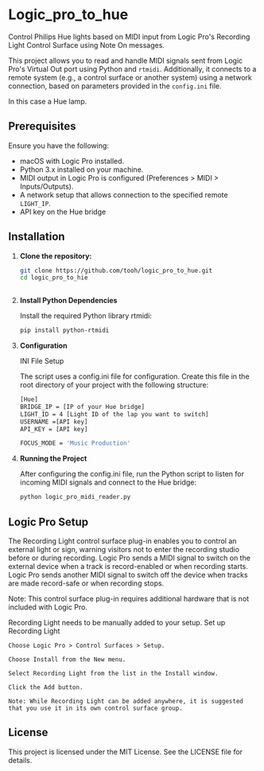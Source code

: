 # Logic_pro_to_hue

Control Philips Hue lights based on MIDI input from Logic Pro's Recording Light Control Surface using Note On messages.


This project allows you to read and handle MIDI signals sent from Logic Pro's Virtual Out port using Python and `rtmidi`. Additionally, it connects to a remote system (e.g., a control surface or another system) using a network connection, based on parameters provided in the `config.ini` file.

In this case a Hue lamp.

## Prerequisites

Ensure you have the following:
- macOS with Logic Pro installed.
- Python 3.x installed on your machine.
- MIDI output in Logic Pro is configured (Preferences > MIDI > Inputs/Outputs).
- A network setup that allows connection to the specified remote `LIGHT_IP`.
- API key on the Hue bridge

## Installation

1. **Clone the repository:**

   ```bash
   git clone https://github.com/tooh/logic_pro_to_hue.git
   cd logic_pro_to_hie
 
2. **Install Python Dependencies**

   Install the required Python library rtmidi:

   ```bash
   pip install python-rtmidi

3. **Configuration**

   INI File Setup

   The script uses a config.ini file for configuration. Create this file in the root directory of your project with the following structure:

   ```bash
   [Hue]
   BRIDGE_IP = [IP of your Hue bridge]
   LIGHT_ID = 4 [Light ID of the lap you want to switch]
   USERNAME =[API key]      
   API_KEY = [API key]

   FOCUS_MODE = 'Music Production'


4. **Running the Project**

   After configuring the config.ini file, run the Python script to listen for incoming MIDI signals and connect to the Hue bridge:

   ```bash
   python logic_pro_midi_reader.py


## Logic Pro Setup


The Recording Light control surface plug-in enables you to control an external light or sign, warning visitors not to enter the recording studio before or during recording. Logic Pro sends a MIDI signal to switch on the external device when a track is record-enabled or when recording starts. Logic Pro sends another MIDI signal to switch off the device when tracks are made record-safe or when recording stops.

Note: This control surface plug-in requires additional hardware that is not included with Logic Pro.

Recording Light needs to be manually added to your setup.
Set up Recording Light

    Choose Logic Pro > Control Surfaces > Setup.

    Choose Install from the New menu.

    Select Recording Light from the list in the Install window.

    Click the Add button.

    Note: While Recording Light can be added anywhere, it is suggested that you use it in its own control surface group.




## License

This project is licensed under the MIT License. See the LICENSE file for details.

